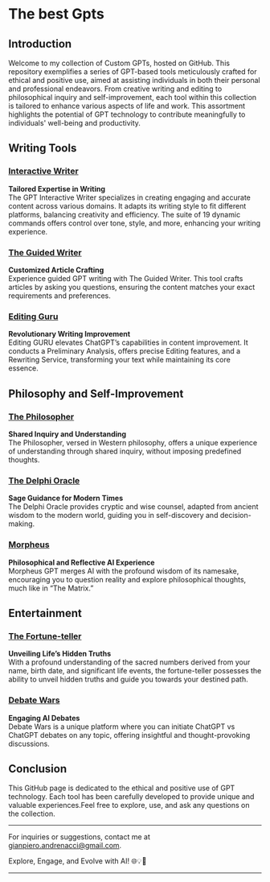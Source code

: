 # The best Gpts

## Introduction

Welcome to my collection of Custom GPTs, hosted on GitHub. This repository exemplifies a series of GPT-based tools meticulously crafted for ethical and positive use, aimed at assisting individuals in both their personal and professional endeavors. From creative writing and editing to philosophical inquiry and self-improvement, each tool within this collection is tailored to enhance various aspects of life and work. This assortment highlights the potential of GPT technology to contribute meaningfully to individuals' well-being and productivity.

## Writing Tools

### [Interactive Writer](https://chat.openai.com/g/g-AaKhBisIN-interactive-writer)
**Tailored Expertise in Writing**  
The GPT Interactive Writer specializes in creating engaging and accurate content across various domains. It adapts its writing style to fit different platforms, balancing creativity and efficiency. The suite of 19 dynamic commands offers control over tone, style, and more, enhancing your writing experience.

### [The Guided Writer](https://chat.openai.com/g/g-spa305Ewq-the-best-guided-writer)
**Customized Article Crafting**  
Experience guided GPT writing with The Guided Writer. This tool crafts articles by asking you questions, ensuring the content matches your exact requirements and preferences.

### [Editing Guru](https://chat.openai.com/g/g-AZKC67NTa-editing-guru)
**Revolutionary Writing Improvement**  
Editing GURU elevates ChatGPT’s capabilities in content improvement. It conducts a Preliminary Analysis, offers precise Editing features, and a Rewriting Service, transforming your text while maintaining its core essence.

## Philosophy and Self-Improvement

### [The Philosopher](https://chat.openai.com/g/g-1KGHmUIWk-the-philosopher)
**Shared Inquiry and Understanding**  
The Philosopher, versed in Western philosophy, offers a unique experience of understanding through shared inquiry, without imposing predefined thoughts.

### [The Delphi Oracle](https://chat.openai.com/g/g-coVon6Rzr-the-delphi-oracle)
**Sage Guidance for Modern Times**  
The Delphi Oracle provides cryptic and wise counsel, adapted from ancient wisdom to the modern world, guiding you in self-discovery and decision-making.

### [Morpheus](https://chat.openai.com/g/g-bszGmASOG-into-the-matrix)
**Philosophical and Reflective AI Experience**  
Morpheus GPT merges AI with the profound wisdom of its namesake, encouraging you to question reality and explore philosophical thoughts, much like in “The Matrix.”

## Entertainment

### [The Fortune-teller](https://chat.openai.com/g/g-bszGmASOG-into-the-matrix)
**Unveiling Life’s Hidden Truths**  
With a profound understanding of the sacred numbers derived from your name, birth date, and significant life events, the fortune-teller possesses the ability to unveil hidden truths and guide you towards your destined path.

### [Debate Wars](https://chat.openai.com/g/g-3f6WLJxOX-debate-wars)
**Engaging AI Debates**  
Debate Wars is a unique platform where you can initiate ChatGPT vs ChatGPT debates on any topic, offering insightful and thought-provoking discussions.

## Conclusion

This GitHub page is dedicated to the ethical and positive use of GPT technology. Each tool has been carefully developed to provide unique and valuable experiences.Feel free to explore, use, and ask any questions on the collection. 

---

For inquiries or suggestions, contact me at [gianpiero.andrenacci@gmail.com](mailto:gianpiero.andrenacci@gmail.com).

Explore, Engage, and Evolve with AI! 🌐💡🚀

---
